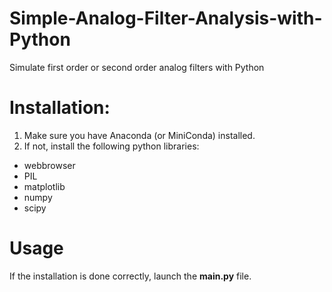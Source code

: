# Simple-Analog-Filter-Analysis-with-Python
Simulate first order or second order analog filters with Python

# Installation:
1. Make sure you have Anaconda (or MiniConda) installed. 
1. If not, install the following python libraries:
  * webbrowser
  * PIL
  * matplotlib
  * numpy
  * scipy

# Usage
If the installation is done correctly, launch the **main.py** file.
